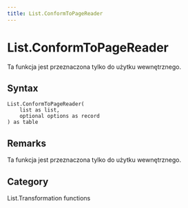 ```yaml
---
title: List.ConformToPageReader
---
```


# List.ConformToPageReader


Ta funkcja jest przeznaczona tylko do użytku wewnętrznego.


## Syntax

```powerquery
List.ConformToPageReader(
    list as list,
    optional options as record
) as table
```


## Remarks

Ta funkcja jest przeznaczona tylko do użytku wewnętrznego.



## Category
List.Transformation functions
